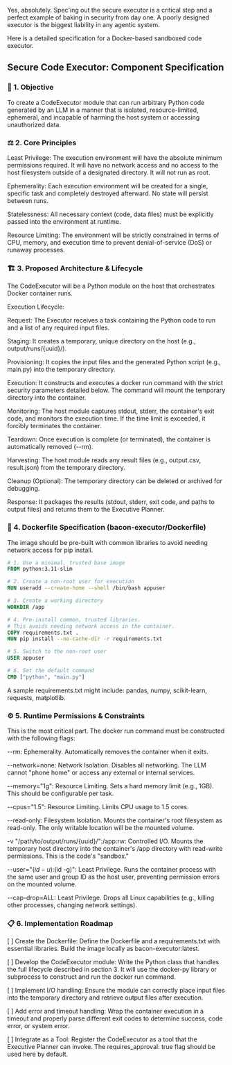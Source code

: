 Yes, absolutely. Spec'ing out the secure executor is a critical step and a perfect example of baking in security from day one. A poorly designed executor is the biggest liability in any agentic system.

Here is a detailed specification for a Docker-based sandboxed code executor.

## Secure Code Executor: Component Specification
### 🎯 1. Objective
To create a CodeExecutor module that can run arbitrary Python code generated by an LLM in a manner that is isolated, resource-limited, ephemeral, and incapable of harming the host system or accessing unauthorized data.

### ⚖️ 2. Core Principles
Least Privilege: The execution environment will have the absolute minimum permissions required. It will have no network access and no access to the host filesystem outside of a designated directory. It will not run as root.

Ephemerality: Each execution environment will be created for a single, specific task and completely destroyed afterward. No state will persist between runs.

Statelessness: All necessary context (code, data files) must be explicitly passed into the environment at runtime.

Resource Limiting: The environment will be strictly constrained in terms of CPU, memory, and execution time to prevent denial-of-service (DoS) or runaway processes.

### 🏗️ 3. Proposed Architecture & Lifecycle
The CodeExecutor will be a Python module on the host that orchestrates Docker container runs.

Execution Lifecycle:

Request: The Executor receives a task containing the Python code to run and a list of any required input files.

Staging: It creates a temporary, unique directory on the host (e.g., output/runs/{uuid}/).

Provisioning: It copies the input files and the generated Python script (e.g., main.py) into the temporary directory.

Execution: It constructs and executes a docker run command with the strict security parameters detailed below. The command will mount the temporary directory into the container.

Monitoring: The host module captures stdout, stderr, the container's exit code, and monitors the execution time. If the time limit is exceeded, it forcibly terminates the container.

Teardown: Once execution is complete (or terminated), the container is automatically removed (--rm).

Harvesting: The host module reads any result files (e.g., output.csv, result.json) from the temporary directory.

Cleanup (Optional): The temporary directory can be deleted or archived for debugging.

Response: It packages the results (stdout, stderr, exit code, and paths to output files) and returns them to the Executive Planner.

### 📜 4. Dockerfile Specification (bacon-executor/Dockerfile)
The image should be pre-built with common libraries to avoid needing network access for pip install.

```dockerfile
# 1. Use a minimal, trusted base image
FROM python:3.11-slim

# 2. Create a non-root user for execution
RUN useradd --create-home --shell /bin/bash appuser

# 3. Create a working directory
WORKDIR /app

# 4. Pre-install common, trusted libraries.
# This avoids needing network access in the container.
COPY requirements.txt .
RUN pip install --no-cache-dir -r requirements.txt

# 5. Switch to the non-root user
USER appuser

# 6. Set the default command
CMD ["python", "main.py"]
```

A sample requirements.txt might include: pandas, numpy, scikit-learn, requests, matplotlib.

### ⚙️ 5. Runtime Permissions & Constraints
This is the most critical part. The docker run command must be constructed with the following flags:

--rm: Ephemerality. Automatically removes the container when it exits.

--network=none: Network Isolation. Disables all networking. The LLM cannot "phone home" or access any external or internal services.

--memory="1g": Resource Limiting. Sets a hard memory limit (e.g., 1GB). This should be configurable per task.

--cpus="1.5": Resource Limiting. Limits CPU usage to 1.5 cores.

--read-only: Filesystem Isolation. Mounts the container's root filesystem as read-only. The only writable location will be the mounted volume.

-v "/path/to/output/runs/{uuid}/":/app:rw: Controlled I/O. Mounts the temporary host directory into the container's /app directory with read-write permissions. This is the code's "sandbox."

--user="$(id -u):$(id -g)": Least Privilege. Runs the container process with the same user and group ID as the host user, preventing permission errors on the mounted volume.

--cap-drop=ALL: Least Privilege. Drops all Linux capabilities (e.g., killing other processes, changing network settings).

### 📋 6. Implementation Roadmap
[ ] Create the Dockerfile: Define the Dockerfile and a requirements.txt with essential libraries. Build the image locally as bacon-executor:latest.

[ ] Develop the CodeExecutor module: Write the Python class that handles the full lifecycle described in section 3. It will use the docker-py library or subprocess to construct and run the docker run command.

[ ] Implement I/O handling: Ensure the module can correctly place input files into the temporary directory and retrieve output files after execution.

[ ] Add error and timeout handling: Wrap the container execution in a timeout and properly parse different exit codes to determine success, code error, or system error.

[ ] Integrate as a Tool: Register the CodeExecutor as a tool that the Executive Planner can invoke. The requires_approval: true flag should be used here by default.
